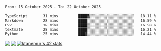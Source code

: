 <!--START_SECTION:waka-->

```txt
From: 15 October 2025 - To: 22 October 2025

TypeScript       31 mins         ████▓░░░░░░░░░░░░░░░░░░░░   18.11 %
Markdown         28 mins         ████░░░░░░░░░░░░░░░░░░░░░   16.59 %
CSV              28 mins         ████░░░░░░░░░░░░░░░░░░░░░   16.50 %
textmate         28 mins         ████░░░░░░░░░░░░░░░░░░░░░   16.21 %
Python           25 mins         ███▓░░░░░░░░░░░░░░░░░░░░░   14.44 %
```

<!--END_SECTION:waka-->
<a href="https://github.com/anuraghazra/github-readme-stats">
  <img align="left" src="https://github-readme-stats.vercel.app/api?username=Tanesan&count_private=true&show_icons=true" />
<img align="left" src="https://github-readme-stats.vercel.app/api/top-langs/?username=Tanesan" />
</a>

[![ktanemur's 42 stats](https://badge42.vercel.app/api/v2/cl1wslf6s002109l771rng2w8/stats?cursusId=21&coalitionId=62)](https://github.com/JaeSeoKim/badge42)
